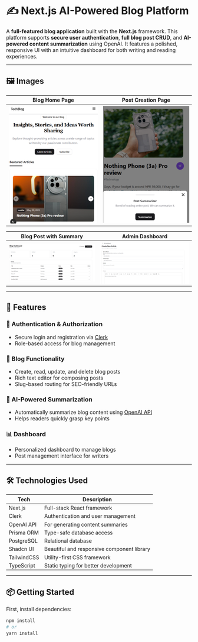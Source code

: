 # ✍️ Next.js AI-Powered Blog Platform

A **full-featured blog application** built with the **Next.js** framework. This platform supports **secure user authentication**, **full blog post CRUD**, and **AI-powered content summarization** using OpenAI. It features a polished, responsive UI with an intuitive dashboard for both writing and reading experiences.

---

## 🖼️ Images

| Blog Home Page                   | Post Creation Page               |
|---------------------------------|---------------------------------|
| ![Home](docs/images/blog.png)   | ![Create](docs/images/blog1.png) |

| Blog Post with Summary           | Admin Dashboard                 |
|---------------------------------|-------------------------------|
| ![Post](docs/images/blog2.png)  | ![Dashboard](docs/images/blog3.png) |

---

## 🚀 Features

### 👤 Authentication & Authorization
- Secure login and registration via [Clerk](https://clerk.dev)
- Role-based access for blog management

### 📝 Blog Functionality
- Create, read, update, and delete blog posts
- Rich text editor for composing posts
- Slug-based routing for SEO-friendly URLs

### 🤖 AI-Powered Summarization
- Automatically summarize blog content using [OpenAI API](https://platform.openai.com/)
- Helps readers quickly grasp key points

### 📊 Dashboard
- Personalized dashboard to manage blogs
- Post management interface for writers

---

## 🛠️ Technologies Used

| Tech         | Description                                |
|--------------|--------------------------------------------|
| Next.js      | Full-stack React framework                 |
| Clerk        | Authentication and user management         |
| OpenAI API   | For generating content summaries           |
| Prisma ORM   | Type-safe database access                  |
| PostgreSQL   | Relational database                        |
| Shadcn UI    | Beautiful and responsive component library |
| TailwindCSS  | Utility-first CSS framework                |
| TypeScript   | Static typing for better development       |

---

## 📦 Getting Started

First, install dependencies:

```bash
npm install
# or
yarn install
